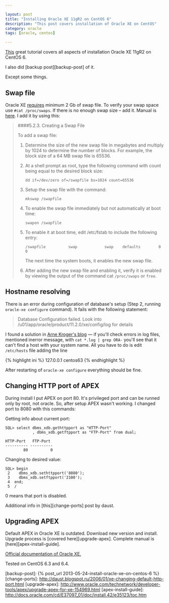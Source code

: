 ```yaml
---

layout: post  
title: "Installing Oracle XE 11gR2 on CentOS 6"  
description: "This post covers installation of Oracle XE on CentOS"  
category: oracle  
tags: [oracle, centos]  

---
```


[This][david-ghedini-install-oraxe-on-centos] great tutorial covers all aspects of installation Oracle XE 11gR2 on CentOS 6. 

I also did [backup post][backup-post] of it.

Except some things. 

## Swap file

Oracle XE [requires][oracle-xe-swap] minimum 2 Gb of swap file. To verify your swap space use `#cat /proc/swaps`. If there is no enough swap size – add it. Manual is [here][swap]. I add it by using this:

> ####5.2.3. Creating a Swap File
>
> To add a swap file:
>
> 1. Determine the size of the new swap file in megabytes and multiply by 1024 to determine the number of blocks. For example, the block size of a 64 MB swap file is 65536.
>
> 2. At a shell prompt as root, type the following command with count being equal to the desired block size:
>
>        dd if=/dev/zero of=/swapfile bs=1024 count=65536
>
> 3. Setup the swap file with the command:
>
>        mkswap /swapfile
>
> 4. To enable the swap file immediately but not automatically at boot time:
>
>        swapon /swapfile
>
> 5. To enable it at boot time, edit /etc/fstab to include the following entry:
>
>        /swapfile          swap            swap    defaults        0 0
>
>    The next time the system boots, it enables the new swap file.
>
> 6. After adding the new swap file and enabling it, verify it is enabled by viewing the output of the command cat `/proc/swaps` or `free`.


## Hostname resolving

There is an error during configuration of database's setup (Step 2, running `oracle-xe configure` command). It fails with the following statement:

> Database Configuration failed. Look into /u01/app/oracle/product/11.2.0/xe/config/log for details

I found a solution in [Arne Kroger's blog][solution] — if you'll check errors in log files, mentioned inerror message, with `cat *.log | grep ORA-` you'll see that it can't find a host with your system name. All you have to do is edit `/etc/hosts` file adding the line

{% highlight ini %}
127.0.0.1	centos63
{% endhighlight %}

After restarting of `oracle-xe configure` everything should be fine.

## Changing HTTP port of APEX

During install I put APEX on port 80. It's privileged port and can be runned only by root, not oracle. So, after setup APEX wasn't working. I changed port to 8080 with this commands:

Getting info about current port:

    SQL> select dbms_xdb.gethttpport as "HTTP-Port"
                , dbms_xdb.getftpport as "FTP-Port" from dual;

    HTTP-Port   FTP-Port
    ---------- ----------
            80          0

Changing to desired value:

    SQL> begin
     2    dbms_xdb.sethttpport('8080');
     3    dbms_xdb.setftpport('2100');
     4  end;
     5  /

0 means that port is disabled.

Additional info in [this][change-ports] post by daust.


## Upgrading APEX

Default APEX in Oracle XE is outdated. Download new version and install. Upgrade process is [covered here][upgrade-apex]. Complete manual is [here][apex-install-guide].

[Official documentation of Oracle XE.][oracle-xe-11gr2-official]

Tested on CentOS 6.3 and 6.4.

[oracle-xe-swap]: http://docs.oracle.com/cd/E17781_01/install.112/e18802/toc.htm
[swap]: http://www.centos.org/docs/5/html/Deployment_Guide-en-US/s1-swap-adding.html
[david-ghedini-install-oraxe-on-centos]: http://www.davidghedini.com/pg/entry/install_oracle_11g_xe_on
[solution]: http://arnekroeger.blogspot.com/2011/09/oracle-11g-xe-installation-error.html
[oracle-xe-11gr2-official]: http://docs.oracle.com/cd/E17781_01/index.htm
[backup-post]: {% post_url 2013-05-24-install-oracle-xe-on-centos-6 %}
[change-ports]: http://daust.blogspot.ru/2006/01/xe-changing-default-http-port.html
[upgrade-apex]: http://www.oracle.com/technetwork/developer-tools/apex/upgrade-apex-for-xe-154969.html
[apex-install-guide]: http://docs.oracle.com/cd/E37097_01/doc/install.42/e35123/toc.htm
